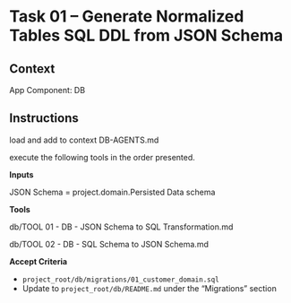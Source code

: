 # Task 01 – Generate Normalized Tables SQL DDL from JSON Schema

## Context

App Component: DB

## Instructions

load and add to context DB-AGENTS.md

execute the following tools in the order presented.


**Inputs**

JSON Schema = project.domain.Persisted Data schema


**Tools**

db/TOOL 01 - DB - JSON Schema to SQL Transformation.md

db/TOOL 02 - DB - SQL Schema to JSON Schema.md


**Accept Criteria**

* `project_root/db/migrations/01_customer_domain.sql`
* Update to `project_root/db/README.md` under the “Migrations” section

